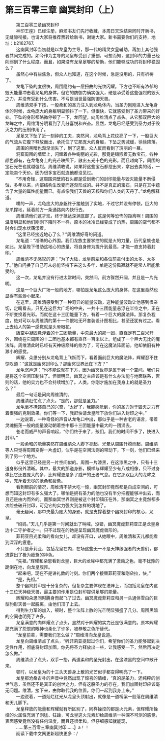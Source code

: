 <h1>第三百零三章 幽冥封印（上）</h1>
<div id="content">&nbsp&nbsp&nbsp&nbsp&nbsp&nbsp&nbsp&nbsp
 第三百零三章幽冥封印
 <br/>&nbsp&nbsp&nbsp&nbsp&nbsp&nbsp&nbsp&nbsp
 神印王座》已经注册，麻烦书友们先行收藏，本周日天珠结束同时开新书，无缝隙衔接。也请大家将推荐票转给新书，谢谢大家。新书需要你们的支持，地址：b2162767.
 <br/>&nbsp&nbsp&nbsp&nbsp&nbsp&nbsp&nbsp&nbsp
 这幽冥封印当初就是以龙皇为主导，那一代的精灵女皇辅助，再加上其他强者共同完成的。如今作为主导的龙皇却受到了重创，可想而知，这封印的力量已经削弱到了什么程度。而且，如果没有龙皇足够的帮助，他们能够成功的将封印稳固么？
 <br/>&nbsp&nbsp&nbsp&nbsp&nbsp&nbsp&nbsp&nbsp
 虽然心中有些焦急，但众人也知道，在这个时候，急是没用的，只有祈祷了。
 <br/>&nbsp&nbsp&nbsp&nbsp&nbsp&nbsp&nbsp&nbsp
 龙龟下坠的度很快，周围隐约有一层扭曲的光纹闪耀。下方也不断有浓郁的毁灭能量冲击着龙龟的身体，但它的防御力确实强大，硬是承受着这些强烈的毁灭之力，并没有受到什么伤害。不亏是当世最强防御天兽。
 <br/>&nbsp&nbsp&nbsp&nbsp&nbsp&nbsp&nbsp&nbsp
 周维清双手下按，一股柔和的圣力注入到龙龟体内，当圣力刚刚进入龙龟身体的时候，龙龟庞大的身躯明显颤抖了一下。但很快，它就感受到了圣力带来的好处。下坠的身形都略微停顿了一下，龙回望，向周维清点了点头。从它那双巨大的龙眸之中，周维清分明看到了几分喜悦和兴奋。显然，龙龟已经感受到圣力对于毁灭之力的压制作用了。
 <br/>&nbsp&nbsp&nbsp&nbsp&nbsp&nbsp&nbsp&nbsp
 足足又下坠了近一刻钟的工夫，突然间，龙龟背上花纹亮了一下，一股巨大的气流从它腹下释放而出，承托住了它那庞大的身躯，下坠之势减缓，徐徐降落。
 <br/>&nbsp&nbsp&nbsp&nbsp&nbsp&nbsp&nbsp&nbsp
 周围的黑暗也渐渐消失了，到了这里，众人反而看到了瑰丽的一幕。
 <br/>&nbsp&nbsp&nbsp&nbsp&nbsp&nbsp&nbsp&nbsp
 洞窟周围的墙壁上，闪耀着各种绚丽的光彩，那竟是镶嵌着无数宝石，各种颜色都有，在龙龟身上的光芒映照下，散出五光十色的光彩，而且越向下，周围的宝石光芒也就越强烈。周维清敢说，如果将这些宝石都挖出来，拿出去卖的话，一定能卖个天价。因为很多宝石就连他都没见过。
 <br/>&nbsp&nbsp&nbsp&nbsp&nbsp&nbsp&nbsp&nbsp
 “不用奇怪，这周围洞壁的石头都是受到我们的封印能量与毁灭能量不断侵蚀，多年以来，内部结构生改变而逐渐形成的。并不是真正的宝石，只是在其中蕴含了大量的属性能量而已。有点像我们天兽的天核和你们人类的天丹了。”龙龟解释道。
 <br/>&nbsp&nbsp&nbsp&nbsp&nbsp&nbsp&nbsp&nbsp
 噗的一声，龙龟庞大的身躯终于接触到了实地，不过它并没有停顿，巨大的龙爪撑地，延着前方一条通路向内快行去。
 <br/>&nbsp&nbsp&nbsp&nbsp&nbsp&nbsp&nbsp&nbsp
 周维清他们这才现，终于抵达深渊底部了。这是何等恐怖的距离啊！周围的温度明显和他们刚刚下降时不一样，原本的冰冷已经变成了灼热，周围的空气都不时会出现水状荡漾着。
 <br/>&nbsp&nbsp&nbsp&nbsp&nbsp&nbsp&nbsp&nbsp
 “这里已经接近地心了么？”周维清好奇的问道。
 <br/>&nbsp&nbsp&nbsp&nbsp&nbsp&nbsp&nbsp&nbsp
 龙龟道：“准确的心外围。我们龙族主要掌控的就是火的力量，历代皇族也是如此。龙皇陛下借助这地心的热量，将自身修为提升到最高，才能一直支持着封印。”
 <br/>&nbsp&nbsp&nbsp&nbsp&nbsp&nbsp&nbsp&nbsp
 周维清不无感叹的道：“为了大陆，龙皇前辈和各位前辈付出的太多、太多了。”他自问换了自己可未必能坚持下来这么多年，单是这份孤寂就不是常人所能承受的。
 <br/>&nbsp&nbsp&nbsp&nbsp&nbsp&nbsp&nbsp&nbsp
 这一次，龙龟并没有行进太常时间，突然间，前方骤然开阔，并且是一片光明。
 <br/>&nbsp&nbsp&nbsp&nbsp&nbsp&nbsp&nbsp&nbsp
 这是一个巨大广场一般的地方，哪怕是龙龟这么庞大的身体，在这里竟然也显得有些渺小起来。
 <br/>&nbsp&nbsp&nbsp&nbsp&nbsp&nbsp&nbsp&nbsp
 在这里，周维清感受到了一种奇异的能量波动，这种能量波动让他感到很亲切，定睛看去，只见在这巨大广场的中央，一共十三团能量悬浮在半空之中，正在不断变换着光彩。而就在这十三团能量下方，有着一个巨大的魔法阵。那复杂程度，绝对可以与周维清的第十一件恨地无环套装设计图相比，甚至还犹有过之。看上去给人的第一感觉就是头晕眼花。
 <br/>&nbsp&nbsp&nbsp&nbsp&nbsp&nbsp&nbsp&nbsp
 版空中凝固悬浮着的十三团能量，中央最大的那一团，直径足有二百米开外，围绕在它周围的十二团也基本都有直径一百米以上。组成了一个巨大无比的魔法阵。周维清此时已经有天神级巅峰的修为了，可在这魔法阵面前，他却依旧有种渺小的感觉。
 <br/>&nbsp&nbsp&nbsp&nbsp&nbsp&nbsp&nbsp&nbsp
 辉耀、朵思分别从龙龟背上飞跃而下，看着面前巨大的魔法阵，辉耀忍不住惊叹道：“这就是幽冥封印么？那幽冥世界还在下方？”
 <br/>&nbsp&nbsp&nbsp&nbsp&nbsp&nbsp&nbsp&nbsp
 龙龟沉声道：“也不能说就在下方，因为幽冥世界是属于另一个空间。我们只是将这个空间压制住了。但很明显，幽冥之主应该是有什么办法能与地面联系，否则的话，他的实力也不会持续增加了。人类，你刚才施加在我身上的就是圣力么？”
 <br/>&nbsp&nbsp&nbsp&nbsp&nbsp&nbsp&nbsp&nbsp
 最后一句话是问向周维清的。
 <br/>&nbsp&nbsp&nbsp&nbsp&nbsp&nbsp&nbsp&nbsp
 周维清赶忙点了点头，“是的，那就是圣力。”
 <br/>&nbsp&nbsp&nbsp&nbsp&nbsp&nbsp&nbsp&nbsp
 龙龟毫不掩饰自己的兴奋，“太好了，我能感觉到，你的圣力对于毁灭之力有着很强的克制效果。你们等一下，我赶快请龙皇陛下放你们进入封印之中。”
 <br/>&nbsp&nbsp&nbsp&nbsp&nbsp&nbsp&nbsp&nbsp
 一边说着，一种奇怪的声音从龙龟口中出，那似乎是一种古老的语言，带着灵魂振荡一般的能量波动朝着空中那十三团能量中最大的一团涌去。
 <br/>&nbsp&nbsp&nbsp&nbsp&nbsp&nbsp&nbsp&nbsp
 苍老而威严的声音响起，“你们终于来了，孩们。我们的时间不多了，快进入封印。”
 <br/>&nbsp&nbsp&nbsp&nbsp&nbsp&nbsp&nbsp&nbsp
 一股柔和的能量突然在周维清众人脚下亮起，光晕从周围升腾而起，周维清等人只觉得周围变得一片虚幻，似乎是在空间法则的带动下，下一刻，他们已经来到了另一个地方。
 <br/>&nbsp&nbsp&nbsp&nbsp&nbsp&nbsp&nbsp&nbsp
 似乎这里已经是另一片空间似的。周围一片漆黑，在这漆黑之中，只有十三道身影份外清晰。其中，最大的那道身影，模样与辉耀至少有八成相像，只不过身体比它还要庞大的多，比辉耀更是多了威严的王者气息。在它那双巨大的龙眸之中，充斥着无尽的沧桑和疲惫。
 <br/>&nbsp&nbsp&nbsp&nbsp&nbsp&nbsp&nbsp&nbsp
 看到眼前的情况，周维清不禁大吃一惊，幽冥封印竟然都是自成空间的，可想而知这封印有多么强大了。哪怕是拥有圣力的他也没有半分把握能够冲出去，而且还是由内而外的。而那幽冥世界则是被这个封印镇压在外，那幽冥之主竟然都多次险些破开封印，可见它的实力强大到怎样的境地了。
 <br/>&nbsp&nbsp&nbsp&nbsp&nbsp&nbsp&nbsp&nbsp
 毫无疑问，那中央最为庞大的身影，就是支撑着整个幽冥封印的核心，龙皇。
 <br/>&nbsp&nbsp&nbsp&nbsp&nbsp&nbsp&nbsp&nbsp
 “妈妈。”天儿几乎是第一时间就出了呐喊，没错，幽冥魔虎菲莉亚正是龙皇身边十二守护者之一。只不过现在的她是呈现幽冥魔虎兽形的。
 <br/>&nbsp&nbsp&nbsp&nbsp&nbsp&nbsp&nbsp&nbsp
 菲莉亚目光柔和的看向女儿，却没有开口，从她眼中，周维清和天儿都能看到深深的疲惫。
 <br/>&nbsp&nbsp&nbsp&nbsp&nbsp&nbsp&nbsp&nbsp
 不只是菲莉亚，包括龙皇在内，在场这些无一不是天神级强者的天兽们，都流露出了极为疲惫的神色。
 <br/>&nbsp&nbsp&nbsp&nbsp&nbsp&nbsp&nbsp&nbsp
 “先祖。”辉耀和朵思看到龙皇，巨大的龙眸中都充满了激动之色，毫不犹豫的跪倒在地，向龙皇膜拜。
 <br/>&nbsp&nbsp&nbsp&nbsp&nbsp&nbsp&nbsp&nbsp
 “起来吧，现在不是讲礼数的时刻。你们两个接替菲莉亚和刚朵拉，快。”
 <br/>&nbsp&nbsp&nbsp&nbsp&nbsp&nbsp&nbsp&nbsp
 “是，先祖。”
 <br/>&nbsp&nbsp&nbsp&nbsp&nbsp&nbsp&nbsp&nbsp
 整个幽冥封印是十分复杂的，但复杂主要体现在法阵上，而包括龙皇在内这十三位天神级天兽，最主要的作用是位封印提供足够的能量。
 <br/>&nbsp&nbsp&nbsp&nbsp&nbsp&nbsp&nbsp&nbsp
 辉耀和朵思同时腾身而起飞了过去。幽冥魔虎菲莉亚和另一头通体雪白的巨型豹形天兽一起脱离，由他们顶了上去。
 <br/>&nbsp&nbsp&nbsp&nbsp&nbsp&nbsp&nbsp&nbsp
 得到生力军的加入，顿时，整个法阵上散的光芒明显强盛了几分。周围黑暗的空间也明亮了许多。
 <br/>&nbsp&nbsp&nbsp&nbsp&nbsp&nbsp&nbsp&nbsp
 龙皇满意的向辉耀点了点头，显然对于辉耀的实力还是很满意的。原本辉耀那充满了怨恨的眼神也柔化了许多，被恭敬之色所替代。
 <br/>&nbsp&nbsp&nbsp&nbsp&nbsp&nbsp&nbsp&nbsp
 “龙皇前辈，需要我们怎么做？”周维清向龙皇说道。
 <br/>&nbsp&nbsp&nbsp&nbsp&nbsp&nbsp&nbsp&nbsp
 龙皇向周维清点了点头，“听菲莉亚提起过你们，希望你们的圣力能够起到决定性作用，彻底将封印加固。你先将圣力释放出一些，让我感受一下，然后再决定怎么做。”
 <br/>&nbsp&nbsp&nbsp&nbsp&nbsp&nbsp&nbsp&nbsp
 周维清点了点头，双手一抬，两道柔和的圣光射出，在这漆黑的空间中散开来。
 <br/>&nbsp&nbsp&nbsp&nbsp&nbsp&nbsp&nbsp&nbsp
 顿时，以龙皇为的十三头天兽身上散的光芒似乎都变得明亮了一下。
 <br/>&nbsp&nbsp&nbsp&nbsp&nbsp&nbsp&nbsp&nbsp
 龙皇那沧桑古朴的声音中竟然出现了惊喜的情绪，“真的是圣力，还纯粹的创世气息，虽然还不是真正的创世之力，但有这股圣力的存在，我们加固封印应该毫无问题。维清，接下来，由你取代我的位置，你们一起到我身上来。”
 <br/>&nbsp&nbsp&nbsp&nbsp&nbsp&nbsp&nbsp&nbsp
 一边说着，一道灿烂红光从龙皇头顶射出，就像是一道桥梁一般落在周维清和天儿脚下。
 <br/>&nbsp&nbsp&nbsp&nbsp&nbsp&nbsp&nbsp&nbsp
 龙皇释放的能量和辉耀就有所区别了，同样操控的都是火元素，但辉耀所操控的火属性充满了刚猛、狂躁，可龙皇这火元素却给周维清一种深不可测的感觉，表面感受竟然没有任何温度，而且还很柔和。但仔细感知就能现，
 <br/>&nbsp&nbsp&nbsp&nbsp&nbsp&nbsp&nbsp&nbsp
 ……第三百零三章幽冥封印……】a！！
 <br/>&nbsp&nbsp&nbsp&nbsp&nbsp&nbsp&nbsp&nbsp
 阅读下载中文网更新超快更多：/
 <br/>&nbsp&nbsp&nbsp&nbsp&nbsp&nbsp&nbsp&nbsp
 <br/>&nbsp&nbsp&nbsp&nbsp&nbsp&nbsp&nbsp&nbsp
</div>
